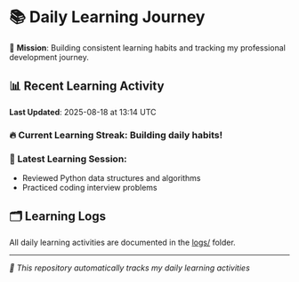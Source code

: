 # 📚 Daily Learning Journey

🎯 **Mission**: Building consistent learning habits and tracking my professional development journey.

## 📊 Recent Learning Activity

**Last Updated**: 2025-08-18 at 13:14 UTC

### 🔥 Current Learning Streak: Building daily habits!

### 📝 Latest Learning Session:
- Reviewed Python data structures and algorithms
- Practiced coding interview problems

## 🗂️ Learning Logs

All daily learning activities are documented in the [logs/](./logs/) folder.

---
*🤖 This repository automatically tracks my daily learning activities*
